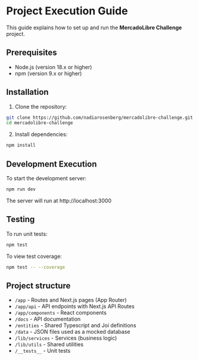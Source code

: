 # Project Execution Guide

This guide explains how to set up and run the **MercadoLibre Challenge** project.

## Prerequisites

- Node.js (version 18.x or higher)  
- npm (version 9.x or higher)

## Installation

1. Clone the repository:

```bash
git clone https://github.com/nadiarosenberg/mercadolibre-challenge.git
cd mercadolibre-challenge
```

2. Install dependencies:

```bash
npm install
```

## Development Execution

To start the development server:

```bash
npm run dev
```

The server will run at http://localhost:3000

## Testing

To run unit tests:

```bash
npm test
```

To view test coverage:

```bash
npm test -- --coverage
```

## Project structure

- `/app` - Routes and Next.js pages (App Router)
- `/app/api` - API endpoints with Next.js API Routes
- `/app/components` - React components
- `/docs` - API documentation
- `/entities` - Shared Typescript and Joi definitions
- `/data` - JSON files used as a mocked database
- `/lib/services` - Services (business logic)
- `/lib/utils` - Shared utilities 
- `/__tests__` - Unit tests
  
